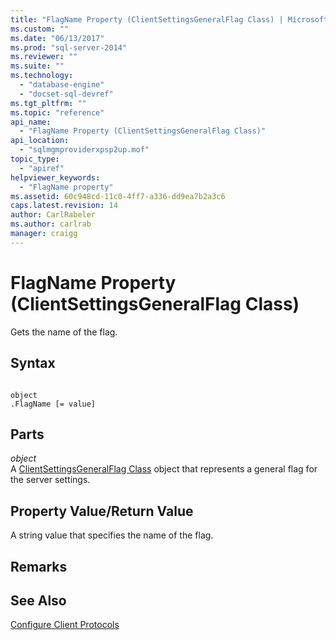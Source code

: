```yaml
---
title: "FlagName Property (ClientSettingsGeneralFlag Class) | Microsoft Docs"
ms.custom: ""
ms.date: "06/13/2017"
ms.prod: "sql-server-2014"
ms.reviewer: ""
ms.suite: ""
ms.technology: 
  - "database-engine"
  - "docset-sql-devref"
ms.tgt_pltfrm: ""
ms.topic: "reference"
api_name: 
  - "FlagName Property (ClientSettingsGeneralFlag Class)"
api_location: 
  - "sqlmgmproviderxpsp2up.mof"
topic_type: 
  - "apiref"
helpviewer_keywords: 
  - "FlagName property"
ms.assetid: 60c948cd-11c0-4ff7-a336-dd9ea7b2a3c6
caps.latest.revision: 14
author: CarlRabeler
ms.author: carlrab
manager: craigg
---
```

# FlagName Property (ClientSettingsGeneralFlag Class)
  Gets the name of the flag.  
  
## Syntax  
  
```  
  
object  
.FlagName [= value]  
```  
  
## Parts  
 *object*  
 A [ClientSettingsGeneralFlag Class](clientsettingsgeneralflag-class.md) object that represents a general flag for the server settings.  
  
## Property Value/Return Value  
 A string value that specifies the name of the flag.  
  
## Remarks  
  
## See Also  
 [Configure Client Protocols](http://technet.microsoft.com/library/ms181035.aspx)  
  
  
